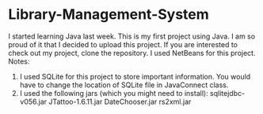 # Library-Management-System
I started learning Java last week. This is my first project using Java. I am so proud of it that I decided to upload this project. If you are interested to check out my project, clone the repository. I used NetBeans for this project. 
Notes:
1) I used SQLite for this project to store important information. You would have to change the location of SQLite file in JavaConnect class.
2) I used the following jars (which you might need to install):
   sqlitejdbc-v056.jar
   JTattoo-1.6.11.jar
   DateChooser.jar
   rs2xml.jar
